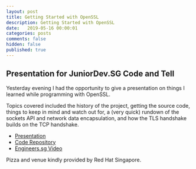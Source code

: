 ```yaml
---
layout: post
title: Getting Started with OpenSSL
description: Getting Started with OpenSSL
date:   2019-05-16 00:00:01
categories: posts
comments: false
hidden: false
published: true
---
```


## Presentation for JuniorDev.SG Code and Tell

Yesterday evening I had the opportunity to give a presentation on things I learned while programming with OpenSSL.

Topics covered included the history of the project, getting the source code, things to keep in mind and watch out for, a (very quick) rundown of the sockets API and network data encapsulation, and how the TLS handshake builds on the TCP handshake.

-   [Presentation](https://docs.google.com/presentation/d/e/2PACX-1vRCKM_zMqChndnurDhsFUTbG9jg3IJe0ST9jjfAQh027DUdRQcgczW3hque5B38dN01E0E_ckUhvt7x/pub?start=false&loop=false&delayms=3000)
-   [Code Repository](https://github.com/z4pu/tcp_to_tls)
-   [Engineers.sg Video](https://engineers.sg/v/3363)

Pizza and venue kindly provided by Red Hat Singapore.
